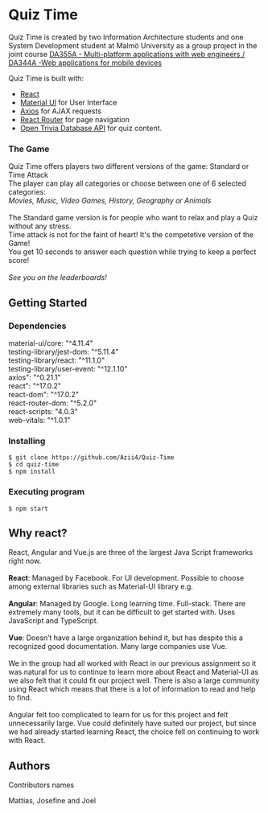 # Quiz Time

Quiz Time is created by two Information Architecture students and one
System Development student at Malmö University as a group project in the joint course [DA355A - Multi-platform applications with web engineers / DA344A -Web applications for mobile devices](https://mau-webb.github.io/resurser/da355a-vt21/)


Quiz Time is built with:
- [React](https://reactjs.org)
- [Material UI](https://material-ui.com) for User Interface
- [Axios](https://github.com/axios/axios) for AJAX requests
- [React Router](https://reactrouter.com/) for page navigation
- [Open Trivia Database API](https://opentdb.com) for quiz content.

### The Game

Quiz Time offers players two different versions of the game: Standard or Time Attack</br>
The player can play all categories or choose between one of 6 selected categories:</br>
*Movies, Music, Video Games, History, Geography or Animals*</br>
</br>
The Standard game version is for people who want to relax and play a Quiz without any stress.</br>
Time attack is not for the faint of heart! It's the competetive version of the Game!</br>
You get 10 seconds to answer each question while trying to keep a perfect score!</br>
</br>
*See you on the leaderboards!*

## Getting Started

### Dependencies

material-ui/core: "^4.11.4"</br>
testing-library/jest-dom: "^5.11.4"</br>
testing-library/react: "^11.1.0"</br>
testing-library/user-event: "^12.1.10"</br>
axios": "^0.21.1"</br>
react": "^17.0.2"</br>
react-dom": "^17.0.2"</br>
react-router-dom: "^5.2.0"</br>
react-scripts: "4.0.3"</br>
web-vitals: "^1.0.1"</br>
 

### Installing

```
$ git clone https://github.com/Azii4/Quiz-Time
$ cd quiz-time
$ npm install
```

### Executing program

```
$ npm start
```

## Why react?
React, Angular and Vue.js are three of the largest Java Script frameworks right now.</br>
</br>
**React**: Managed by Facebook. For UI development. Possible to choose among external libraries such as Material-UI library e.g.</br>
</br>
**Angular**: Managed by Google. Long learning time. Full-stack. There are extremely many tools, but it can be difficult to get started with. Uses JavaScript and TypeScript.</br>
</br>
**Vue**: Doesn’t have a large organization behind it, but has despite this a recognized good documentation. Many large companies use Vue.</br>
</br>
We in the group had all worked with React in our previous assignment so it was natural for us to continue to learn more about React and Material-UI as we also felt that it could fit our project well. There is also a large community using React which means that there is a lot of information to read and help to find.</br>
</br>
Angular felt too complicated to learn for us for this project and felt unnecessarily large. Vue could definitely have suited our project, but since we had already started learning React, the choice fell on continuing to work with React.


## Authors

Contributors names

Mattias, Josefine and Joel